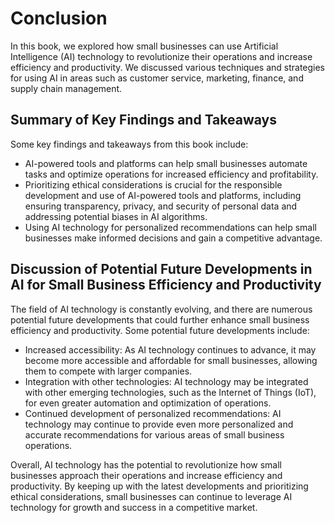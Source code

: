 Conclusion
==========

In this book, we explored how small businesses can use Artificial Intelligence (AI) technology to revolutionize their operations and increase efficiency and productivity. We discussed various techniques and strategies for using AI in areas such as customer service, marketing, finance, and supply chain management.

Summary of Key Findings and Takeaways
-------------------------------------

Some key findings and takeaways from this book include:

* AI-powered tools and platforms can help small businesses automate tasks and optimize operations for increased efficiency and profitability.
* Prioritizing ethical considerations is crucial for the responsible development and use of AI-powered tools and platforms, including ensuring transparency, privacy, and security of personal data and addressing potential biases in AI algorithms.
* Using AI technology for personalized recommendations can help small businesses make informed decisions and gain a competitive advantage.

Discussion of Potential Future Developments in AI for Small Business Efficiency and Productivity
------------------------------------------------------------------------------------------------

The field of AI technology is constantly evolving, and there are numerous potential future developments that could further enhance small business efficiency and productivity. Some potential future developments include:

* Increased accessibility: As AI technology continues to advance, it may become more accessible and affordable for small businesses, allowing them to compete with larger companies.
* Integration with other technologies: AI technology may be integrated with other emerging technologies, such as the Internet of Things (IoT), for even greater automation and optimization of operations.
* Continued development of personalized recommendations: AI technology may continue to provide even more personalized and accurate recommendations for various areas of small business operations.

Overall, AI technology has the potential to revolutionize how small businesses approach their operations and increase efficiency and productivity. By keeping up with the latest developments and prioritizing ethical considerations, small businesses can continue to leverage AI technology for growth and success in a competitive market.


